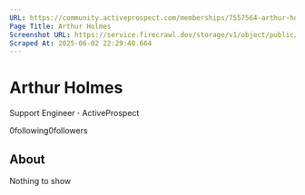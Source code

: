 ```yaml
---
URL: https://community.activeprospect.com/memberships/7557564-arthur-holmes
Page Title: Arthur Holmes
Screenshot URL: https://service.firecrawl.dev/storage/v1/object/public/media/screenshot-e020c587-625f-4a7b-bd58-731063ad87de.png
Scraped At: 2025-06-02 22:29:40.664
---
```



# Arthur Holmes

Support Engineer **·** ActiveProspect

0following0followers

## About

Nothing to show
